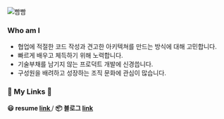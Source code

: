 ![빰빰](https://capsule-render.vercel.app/api?type=waving&color=auto&height=300&section=header&text=빰빰&fontSize=70&fontAlignY=30&fontAlign=85&desc=Lovin'%20in%20Javascript🙂%20%Interested%20in%20React.js,%20Three.js,%20Typescript🙃&descAlign=40)

### **Who am I**

- 협업에 적절한 코드 작성과 견고한 아키텍쳐를 만드는 방식에 대해 고민합니다.
- 빠르게 배우고 체득하기 위해 노력합니다.
- 기술부채를 남기지 않는 프로덕트 개발에 신경씁니다.
- 구성원을 배려하고 성장하는 조직 문화에 관심이 많습니다.

<h3> 🚀   My Links 🚀  </h3>
<b> 😃 resume <a href="http://resume.ppamppam.me/" target="_blank"> link </a></b> / <b> 📦 블로그 <a href="https://ppamppamman.github.io/" target="_blank"> link </a></b>
